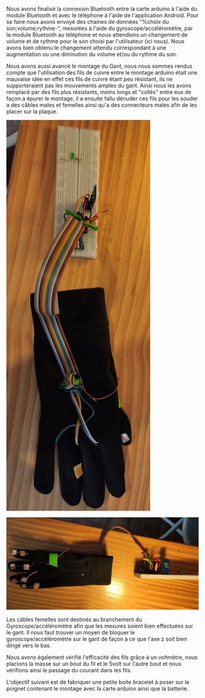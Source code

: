 Nous avons finalisé la connexion Bluetooth entre la carte arduino à l'aide du module Bluetooth et avec le téléphone à l'aide de  l'application Android. 
Pour se faire nous avons envoyé des chaines de données "%choix du son;volume;rythme-", mesurées à l'aide du gyroscope/accéléromètre,  par le module Bluetooth au téléphone et nous attendions un changement de volume et de rythme pour le son choisi par l'utilisateur (ici nous).
Nous avons bien obtenu le changement attendu correspondant à une augmentation ou une diminution du volume et/ou du rythme du son.



Nous avons aussi avancé le montage du Gant, nous nous sommes rendus compte que l'utilisation des fils de cuivre entre le montage arduino était une mauvaise idée en effet ces fils de cuivre étant peu résistant, ils ne supporteraient pas les mouvements amples du gant.
Ainsi nous les avons remplacé par des fils plus résistants, moins longs et "collés" entre eux de façon a épurer le montage, il a ensuite fallu dénuder ces fils pour les souder a des câbles males et femelles ainsi qu'a des connecteurs males afin de les placer sur la plaque.

![Gant + Montage arduino du Musiacano](https://github.com/Axel06c/Gant-Musical-Arduino/blob/master/lib/Images/Gant%202%20%2BMontage%20arduino.jpg)

![Gant du Musicano](https://github.com/Axel06c/Gant-Musical-Arduino/blob/master/lib/Images/Gant%202.jpg)

Les câbles femelles sont destinés au branchement du Gyroscope/accéléromètre afin que les mesures soient bien effectuées sur le gant.
Il nous faut trouver un moyen de bloquer le gyroscope/accéléromètre sur le gant de façon à ce que l'axe z soit bien dirigé vers le bas.

Nous avons également vérifié l'efficacité des fils grâce à un voltmètre, nous placions la masse sur un bout du fil et le 5volt sur l'autre bout et nous vérifions ainsi le passage du courant dans les fils.

L'objectif suivant est de fabriquer une petite boite bracelet à poser sur le poignet contenant le montage avec la carte arduino ainsi que la batterie.
